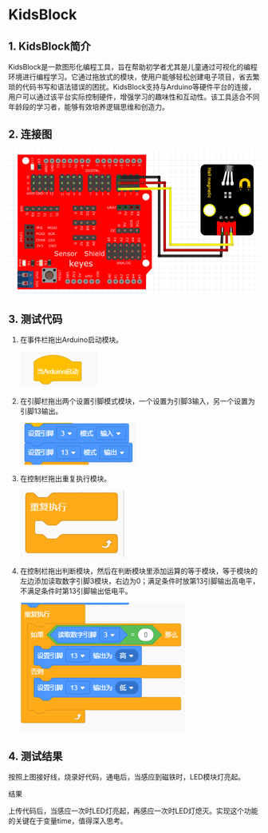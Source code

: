 # KidsBlock


## 1. KidsBlock简介  

KidsBlock是一款图形化编程工具，旨在帮助初学者尤其是儿童通过可视化的编程环境进行编程学习。它通过拖放式的模块，使用户能够轻松创建电子项目，省去繁琐的代码书写和语法错误的困扰。KidsBlock支持与Arduino等硬件平台的连接，用户可以通过该平台实际控制硬件，增强学习的趣味性和互动性。该工具适合不同年龄段的学习者，能够有效培养逻辑思维和创造力。  

## 2. 连接图  

![](media/11260e390f75ed8459d191d4407b26cb.png)  

## 3. 测试代码  

1. 在事件栏拖出Arduino启动模块。  

   ![](media/da92444bbeba6564982a18f2c52c76fa.png)  

2. 在引脚栏拖出两个设置引脚模式模块，一个设置为引脚3输入，另一个设置为引脚13输出。  

   ![](media/64be956db9a6a7f8c108a8743551d9ae.png)  

3. 在控制栏拖出重复执行模块。  

   ![](media/5090e5c99670ec93ff112c61141e122b.png)  

4. 在控制栏拖出判断模块，然后在判断模块里添加运算的等于模块，等于模块的左边添加读取数字引脚3模块，右边为0；满足条件时放第13引脚输出高电平，不满足条件时第13引脚输出低电平。  

   ![](media/7428aa6cc0325a6883838095678dcdcc.png)  

## 4. 测试结果  

按照上图接好线，烧录好代码，通电后，当感应到磁铁时，LED模块灯亮起。  

结果

上传代码后，当感应一次时LED灯亮起，再感应一次时LED灯熄灭。实现这个功能的关键在于变量time，值得深入思考。



